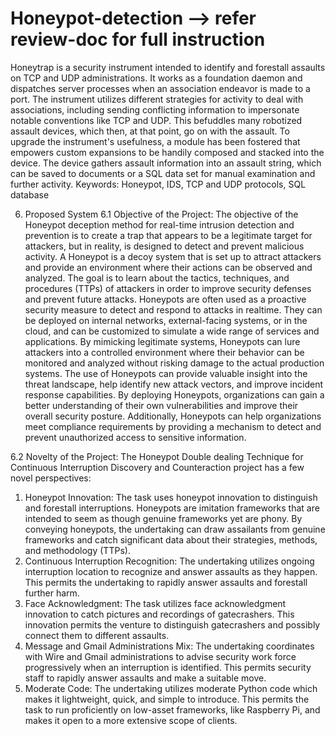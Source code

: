 # Honeypot-detection --> refer review-doc for full instruction

Honeytrap is a security instrument intended to identify and forestall assaults on TCP and UDP
administrations. It works as a foundation daemon and dispatches server processes when an
association endeavor is made to a port. The instrument utilizes different strategies for activity to
deal with associations, including sending conflicting information to impersonate notable
conventions like TCP and UDP. This befuddles many robotized assault devices, which then, at
that point, go on with the assault. To upgrade the instrument's usefulness, a module has been
fostered that empowers custom expansions to be handily composed and stacked into the device.
The device gathers assault information into an assault string, which can be saved to documents
or a SQL data set for manual examination and further activity.
Keywords: Honeypot, IDS, TCP and UDP protocols, SQL database


6. Proposed System
6.1 Objective of the Project:
The objective of the Honeypot deception method for real-time intrusion detection and prevention
is to create a trap that appears to be a legitimate target for attackers, but in reality, is designed to
detect and prevent malicious activity. A Honeypot is a decoy system that is set up to attract
attackers and provide an environment where their actions can be observed and analyzed. The goal
is to learn about the tactics, techniques, and procedures (TTPs) of attackers in order to improve
security defenses and prevent future attacks.
Honeypots are often used as a proactive security measure to detect and respond to attacks in realtime. They can be deployed on internal networks, external-facing systems, or in the cloud, and can
be customized to simulate a wide range of services and applications. By mimicking legitimate
systems, Honeypots can lure attackers into a controlled environment where their behavior can be
monitored and analyzed without risking damage to the actual production systems.
The use of Honeypots can provide valuable insight into the threat landscape, help identify new
attack vectors, and improve incident response capabilities. By deploying Honeypots, organizations
can gain a better understanding of their own vulnerabilities and improve their overall security
posture. Additionally, Honeypots can help organizations meet compliance requirements by
providing a mechanism to detect and prevent unauthorized access to sensitive information.


6.2 Novelty of the Project:
 The Honeypot Double dealing Technique for Continuous Interruption Discovery and
Counteraction project has a few novel perspectives:
1. Honeypot Innovation: The task uses honeypot innovation to distinguish and forestall
interruptions. Honeypots are imitation frameworks that are intended to seem as though
genuine frameworks yet are phony. By conveying honeypots, the undertaking can draw
assailants from genuine frameworks and catch significant data about their strategies,
methods, and methodology (TTPs).
2. Continuous Interruption Recognition: The undertaking utilizes ongoing interruption
location to recognize and answer assaults as they happen. This permits the undertaking to
rapidly answer assaults and forestall further harm.
3. Face Acknowledgment: The task utilizes face acknowledgment innovation to catch
pictures and recordings of gatecrashers. This innovation permits the venture to distinguish
gatecrashers and possibly connect them to different assaults.
4. Message and Gmail Administrations Mix: The undertaking coordinates with Wire and
Gmail administrations to advise security work force progressively when an interruption is
identified. This permits security staff to rapidly answer assaults and make a suitable move.
5. Moderate Code: The undertaking utilizes moderate Python code which makes it
lightweight, quick, and simple to introduce. This permits the task to run proficiently on
low-asset frameworks, like Raspberry Pi, and makes it open to a more extensive scope of
clients.
